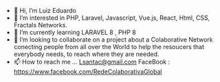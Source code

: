 - 👋 Hi, I’m Luiz Eduardo
- 👀 I’m interested in PHP, Laravel, Javascript, Vue.js, React, Html, CSS, Fractals Networks.
- 🌱 I’m currently learning LARAVEL 8 , PHP 8
- 💞️ I’m looking to collaborate on a project about a Colaborative Network conecting people from all over the World to help the resoucers that everybody needs, to reach where they are needed. 
- 📫 How to reach me ... Lsantac@gmail.com 
FaceBook : https://www.facebook.com/RedeColaborativaGlobal
                          

<!---
Lsantac/Lsantac is a ✨ special ✨ repository because its `README.md` (this file) appears on your GitHub profile.
You can click the Preview link to take a look at your changes.
--->
